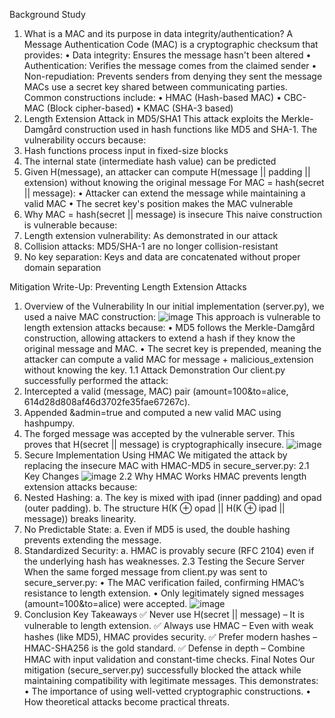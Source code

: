 Background Study 
1. What is a MAC and its purpose in data 
integrity/authentication? 
A Message Authentication Code (MAC) is a cryptographic checksum that provides: 
• Data integrity: Ensures the message hasn't been altered 
• Authentication: Verifies the message comes from the claimed sender 
• Non-repudiation: Prevents senders from denying they sent the message 
MACs use a secret key shared between communicating parties. Common constructions 
include: 
• HMAC (Hash-based MAC) 
• CBC-MAC (Block cipher-based) 
• KMAC (SHA-3 based) 
2. Length Extension Attack in MD5/SHA1 
This attack exploits the Merkle-Damgård construction used in hash functions like MD5 and 
SHA-1. The vulnerability occurs because: 
1. Hash functions process input in fixed-size blocks 
2. The internal state (intermediate hash value) can be predicted 
3. Given H(message), an attacker can compute H(message || padding || extension) 
without knowing the original message 
For MAC = hash(secret || message): 
• Attacker can extend the message while maintaining a valid MAC 
• The secret key's position makes the MAC vulnerable 
3. Why MAC = hash(secret || message) is insecure 
This naive construction is vulnerable because: 
1. Length extension vulnerability: As demonstrated in our attack 
2. Collision attacks: MD5/SHA-1 are no longer collision-resistant 
3. No key separation: Keys and data are concatenated without proper domain 
separation







Mitigation Write-Up: Preventing Length 
Extension Attacks 
1. Overview of the Vulnerability 
In our initial implementation (server.py), we used a naive MAC construction: 
![image](https://github.com/user-attachments/assets/5cbd8789-1f08-4ecf-b1ea-3c9b76caf286)
This approach is vulnerable to length extension attacks because: 
• MD5 follows the Merkle-Damgård construction, allowing attackers to extend a 
hash if they know the original message and MAC. 
• The secret key is prepended, meaning the attacker can compute a valid MAC for 
message + malicious_extension without knowing the key. 
1.1 Attack Demonstration 
Our client.py successfully performed the attack: 
1. Intercepted a valid (message, MAC) pair (amount=100&to=alice, 
614d28d808af46d3702fe35fae67267c). 
2. Appended &admin=true and computed a new valid MAC using hashpumpy. 
3. The forged message was accepted by the vulnerable server. 
This proves that H(secret || message) is cryptographically insecure.
![image](https://github.com/user-attachments/assets/d3831d36-0f0c-401a-83c8-ea158523cba0)
2. Secure Implementation Using HMAC 
We mitigated the attack by replacing the insecure MAC with HMAC-MD5 in 
secure_server.py: 
2.1 Key Changes
   ![image](https://github.com/user-attachments/assets/5855676d-795b-4ebc-9149-38b9f7fa73b3)
   2.2 Why HMAC Works 
HMAC prevents length extension attacks because: 
1. Nested Hashing: 
a. The key is mixed with ipad (inner padding) and opad (outer padding). 
b. The structure H(K ⊕ opad || H(K ⊕ ipad || message)) breaks 
linearity. 
2. No Predictable State: 
a. Even if MD5 is used, the double hashing prevents extending the message. 
3. Standardized Security: 
a. HMAC is provably secure (RFC 2104) even if the underlying hash has 
weaknesses. 
2.3 Testing the Secure Server 
When the same forged message from client.py was sent to secure_server.py: 
• The MAC verification failed, confirming HMAC’s resistance to length extension. 
• Only legitimately signed messages (amount=100&to=alice) were accepted.
![image](https://github.com/user-attachments/assets/384e0253-2c17-4d3a-b6d7-3a8fc2de50ec)
3. Conclusion 
Key Takeaways 
✅ Never use H(secret || message) – It is vulnerable to length extension. 
✅ Always use HMAC – Even with weak hashes (like MD5), HMAC provides security. 
✅ Prefer modern hashes – HMAC-SHA256 is the gold standard. 
✅ Defense in depth – Combine HMAC with input validation and constant-time checks. 
Final Notes 
Our mitigation (secure_server.py) successfully blocked the attack while maintaining 
compatibility with legitimate messages. This demonstrates: 
• The importance of using well-vetted cryptographic constructions. 
• How theoretical attacks become practical threats.



